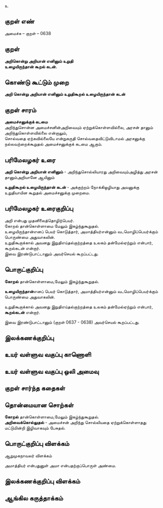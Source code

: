 உ

## குறள் எண் 

அமைச்சு – குறள் – 0638  

## குறள் 

**அறிகொன்று அறியான் எனினும் உறுதி  
உழையிருந்தான் கூறல் கடன்.**  

## கொண்டு கூட்டும் முறை

**அறி கொன்று அறியான் எனினும் உறுதிகூறல் உழையிருந்தான் கடன்**   

## குறள் சாரம் 

**அமைச்சனுக்குக் கடமை**  
அறிந்துசொன்ன அமைச்சனின்அறிவையும் ஏற்றுக்கொள்ளவில்லை, அரசன் தானும் அறிந்துகொள்ளவில்லை என்றாலும்,  
சொல்வதை ஏற்கவில்லையே என்றுகருதி சொல்வதைவிட்டுவிடாமல் அரசனுக்கு நல்லவற்றைக்கூறுதல் அமைச்சனுக்குக் கடமை ஆகும்.  

## பரிமேலழகர் உரை

**அறி கொன்று அறியான் எனினும்** - அறிந்துசொல்லியாரது அறிவையும்அழித்து அரசன் தானும்அறியானே ஆயினும்  

**உறுதிகூறல் உழையிருந்தான் கடன்** - அக்குற்றம் நோக்கிஒழியாது அவனுக்கு உறுதியாயின கூறுதல் அமைச்சனுக்கு முறைமை.  
 
## பரிமேலழகர் உரைகுறிப்பு   

அறி என்பது முதனிலைத்தொழிற்பெயர்.  
கோறல் தான்கொள்ளாமை மேலும் இகழ்ந்துகூறுதல்.   
உழையிருந்தான்எனப் பெயர் கொடுத்தார், அமாத்தியர்என்னும் வடமொழிப்பெயர்க்கும் பொருண்மை அதுவாகலின்.  
உறுதிகூறாக்கால் அவனது இறுதிஎய்தல்குற்றத்தை உலகம் தன்மேல்ஏற்றும் என்பார், கூறல்கடன் என்றார்.  
இவை இரண்டுபாட்டானும் அவர்செயல் கூறப்பட்டது.   

## பொருட்குறிப்பு 

**கோறல்** தான்கொள்ளாமை,மேலும் இகழ்ந்துகூறுதல்.   

**உழையிருந்தான்**எனப் பெயர் கொடுத்தார், அமாத்தியர்என்னும் வடமொழிப்பெயர்க்கும் பொருண்மை அதுவாகலின்.  

உறுதிகூறாக்கால் அவனது இறுதிஎய்தல்குற்றத்தை உலகம் தன்மேல்ஏற்றும் என்பார், **கூறல்கடன்** என்றார்.  

இவை இரண்டுபாட்டானும் (குறள் 0637 - 0638) அவர்செயல் கூறப்பட்டது.   

## இலக்கணக்குறிப்பு  


## உயர் வள்ளுவ வகுப்பு காணொளி


## உயர் வள்ளுவ வகுப்பு ஒலி அமைவு 

 
## குறள் சார்ந்த கதைகள் 


## தொன்மையான சொற்கள்

**கோறல்** தான்கொள்ளாமை,மேலும் இகழ்ந்துகூறுதல்.  
**அறிவைக்கொல்லுதல்** - அமைச்சன் அறிந்து சொல்லியதை ஏற்றுக்கொள்ளாதது மட்டுமின்றி இழிவாகவும் பேசுதல்.  

## பொருட்குறிப்பு விளக்கம்

ஆறுமுகநாவலர் விளக்கம்   

அமாத்தியர் என்பதுனுள் அமா என்பதற்குப்பொருள் அண்மை.  

## இலக்கணக்குறிப்பு விளக்கம்


## ஆங்கில கருத்தாக்கம் 


